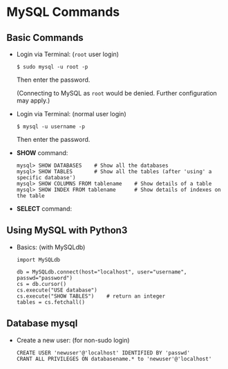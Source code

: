# MySQL Commands

## Basic Commands

* Login via Terminal: (`root` user login)

  ```
  $ sudo mysql -u root -p
  ```

  Then enter the password.

  (Connecting to MySQL as `root` would be denied. Further configuration may apply.)

* Login via Terminal: (normal user login)

  ```
  $ mysql -u username -p
  ```

  Then enter the password.

* **SHOW** command:

  ```
  mysql> SHOW DATABASES    # Show all the databases
  mysql> SHOW TABLES       # Show all the tables (after 'using' a specific database')
  mysql> SHOW COLUMNS FROM tablename    # Show details of a table
  mysql> SHOW INDEX FROM tablename      # Show details of indexes on the table
  ```

* **SELECT** command:

## Using MySQL with Python3

* Basics: (with MySQLdb)

  ```
  import MySQLdb

  db = MySQLdb.connect(host="localhost", user="username", passwd="password")
  cs = db.cursor()
  cs.execute("USE database")
  cs.execute("SHOW TABLES")    # return an integer
  tables = cs.fetchall()
  ```

## Database mysql

* Create a new user: (for non-sudo login)

  ```
  CREATE USER 'newuser'@'localhost' IDENTIFIED BY 'passwd'
  CRANT ALL PRIVILEGES ON databasename.* to 'newuser'@'localhost'
  ```

